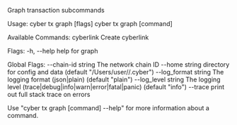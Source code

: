 Graph transaction subcommands

Usage:
  cyber tx graph [flags]
  cyber tx graph [command]

Available Commands:
  cyberlink   Create cyberlink

Flags:
  -h, --help   help for graph

Global Flags:
      --chain-id string     The network chain ID
      --home string         directory for config and data (default "/Users/user//.cyber")
      --log_format string   The logging format (json|plain) (default "plain")
      --log_level string    The logging level (trace|debug|info|warn|error|fatal|panic) (default "info")
      --trace               print out full stack trace on errors

Use "cyber tx graph [command] --help" for more information about a command.
